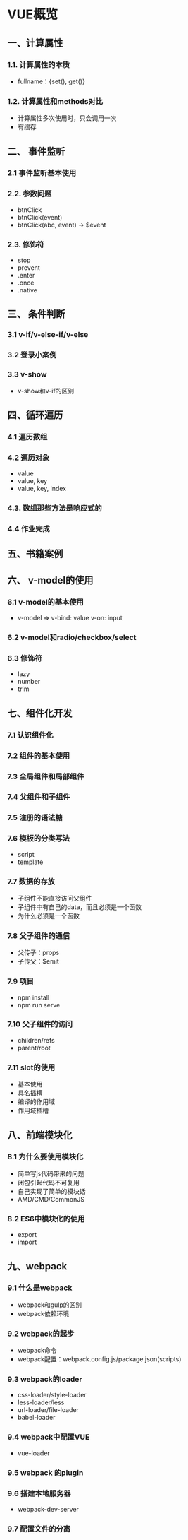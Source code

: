# VUE概览
## 一、计算属性

### 1.1. 计算属性的本质

* fullname：{set(), get()}

### 1.2. 计算属性和methods对比

* 计算属性多次使用时，只会调用一次
* 有缓存

## 二、 事件监听

### 2.1 事件监听基本使用



### 2.2. 参数问题

- btnClick
- btnClick(event)
- btnClick(abc, event) -> $event

### 2.3. 修饰符

* stop
* prevent
* .enter
* .once
* .native

## 三、 条件判断

### 3.1 v-if/v-else-if/v-else



### 3.2 登录小案例



### 3.3 v-show

* v-show和v-if的区别

## 四、循环遍历

### 4.1 遍历数组



### 4.2 遍历对象

* value
* value, key
* value, key, index

### 4.3. 数组那些方法是响应式的



### 4.4 作业完成



## 五、书籍案例



## 六、 v-model的使用

### 6.1 v-model的基本使用

* v-model => v-bind: value v-on: input

### 6.2 v-model和radio/checkbox/select



### 6.3 修饰符

* lazy
* number
* trim



## 七、组件化开发

### 7.1 认识组件化



### 7.2 组件的基本使用



### 7.3 全局组件和局部组件



### 7.4 父组件和子组件



### 7.5 注册的语法糖



### 7.6 模板的分类写法

* script
* template

### 7.7 数据的存放

* 子组件不能直接访问父组件
* 子组件中有自己的data，而且必须是一个函数
* 为什么必须是一个函数

### 7.8 父子组件的通信

* 父传子：props
* 子传父：$emit

### 7.9 项目

* npm install
* npm run serve

### 7.10 父子组件的访问

* children/refs
* parent/root

### 7.11 slot的使用

* 基本使用
* 具名插槽
* 编译的作用域
* 作用域插槽



## 八、前端模块化

### 8.1 为什么要使用模块化

* 简单写js代码带来的问题
* 闭包引起代码不可复用
* 自己实现了简单的模块话
* AMD/CMD/CommonJS



### 8.2 ES6中模块化的使用

* export
* import



## 九、webpack

### 9.1 什么是webpack

* webpack和gulp的区别
* webpack依赖环境

### 9.2 webpack的起步

* webpack命令
* webpack配置：webpack.config.js/package.json(scripts)



### 9.3 webpack的loader

* css-loader/style-loader
* less-loader/less
* url-loader/file-loader
* babel-loader

### 9.4 webpack中配置VUE

* vue-loader



### 9.5 webpack 的plugin



### 9.6 搭建本地服务器

* webpack-dev-server



### 9.7 配置文件的分离



